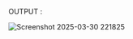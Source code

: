 






 OUTPUT :
 
![Screenshot 2025-03-30 221825](https://github.com/user-attachments/assets/981afec5-ff16-499e-951a-43041c8e6ac7)
